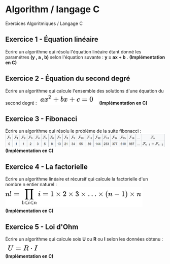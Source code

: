 # Algorithm  / langage C
Exercices Algoritmiques / Langage C

## Exercice 1 - Équation linéaire
Écrire un algorithme qui résolu l'équation linéaire étant donné les paramétres **(y , a , b)** selon l'équation suvante : **y = ax + b** .
**(Implémentation en C)**


## Exercice 2 - Équation du second degré 
Écrire un algorithme qui calcule l'ensemble des solutions d'une équation du second degré : ![alt text](eq2.PNG) 
**(Implémentation en C)**


## Exercice 3 - Fibonacci
Écrire un algorithme qui résolu le probléme de la suite fibonacci : ![alt text](fibonacci.PNG) 
**(Implémentation en C)**


## Exercice 4 - La factorielle
Écrire un algorithme linéaire et récursif qui calcule la factorielle d'un nombre n entier naturel : ![alt text](fact.PNG) 
**(Implémentation en C)**


## Exercice 5 - Loi d'Ohm
Écrire un algorithme qui calcule sois **U** ou **R** ou **I** selon les données obtenu : ![alt text](ohm.PNG)  
**(Implémentation en C)**







